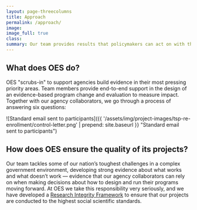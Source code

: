 ```yaml
---
layout: page-threecolumns
title: Approach
permalink: /approach/
image:
image_full: true
class:
summary: Our team provides results that policymakers can act on with the highest degree of confidence.
---
```

## What does OES do?

OES "scrubs-in" to support agencies build evidence in their most pressing priority areas. Team members provide end-to-end support in the design of an evidence-based program change and evaluation to measure impact. Together with our agency collaborators, we go through a process of answering six questions:

![Standard email sent to participants]({{ '/assets/img/project-images/tsp-re-enrollment/control-letter.png' | prepend: site.baseurl }} "Standard email sent to participants")

## How does OES ensure the quality of its projects?

Our team tackles some of our nation’s toughest challenges in a complex government environment, developing strong evidence about what works and what doesn’t work — evidence that our agency collaborators can rely on when making decisions about how to design and run their programs moving forward. At OES we take this responsibility very seriously, and we have developed a [Research Integrity Framework]({{site.baseurl}}/assets/files/ResearchIntegrity.pdf) to ensure that our projects are conducted to the highest social scientific standards.





